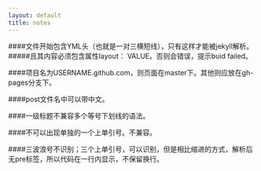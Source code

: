 ```yaml
---
layout: default
title: notes
---
```


####文件开始包含YML头（也就是一对三横短线），只有这样才能被jekyll解析。
#####且其内容必须包含属性layout： VALUE。否则会错误，提示buid failed。

####项目名为USERNAME.github.com，则页面在master下。其他则应放在gh-pages分支下。

####post文件名中可以带中文。

####一级标题不兼容多个等号下划线的语法。

####不可以出现单独的一个上单引号。不兼容。

####三波浪号不识别；三个上单引号，可以识别，但是相比缩进的方式，解析后无pre标签，所以代码在一行内显示，不保留换行。